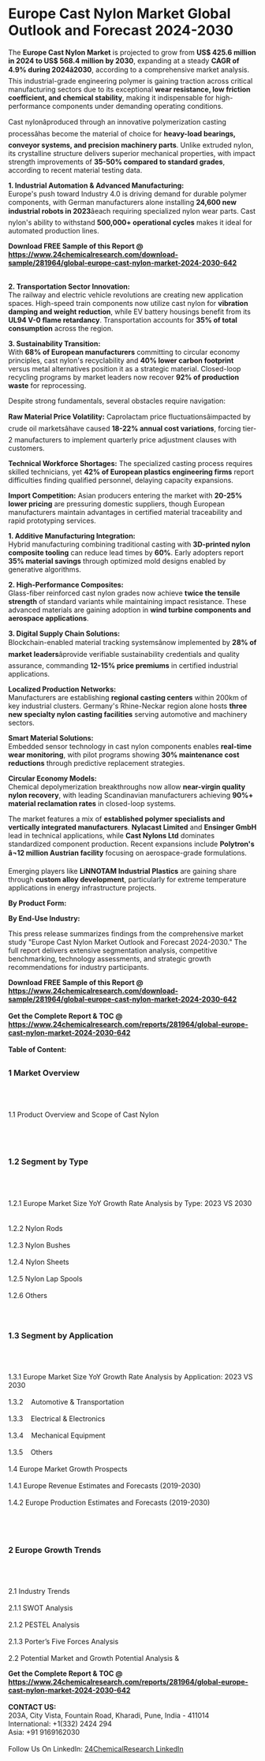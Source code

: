 <h1>Europe Cast Nylon Market Global Outlook and Forecast 2024-2030</h1><p>The <strong>Europe Cast Nylon Market</strong> is projected to grow from <strong>US$ 425.6 million in 2024 to US$ 568.4 million by 2030</strong>, expanding at a steady <strong>CAGR of 4.9% during 2024â2030</strong>, according to a comprehensive market analysis. This industrial-grade engineering polymer is gaining traction across critical manufacturing sectors due to its exceptional <strong>wear resistance, low friction coefficient, and chemical stability</strong>, making it indispensable for high-performance components under demanding operating conditions.</p><p>Cast nylonâproduced through an innovative polymerization casting processâhas become the material of choice for <strong>heavy-load bearings, conveyor systems, and precision machinery parts</strong>. Unlike extruded nylon, its crystalline structure delivers superior mechanical properties, with impact strength improvements of <strong>35-50% compared to standard grades</strong>, according to recent material testing data.</p><p><strong>1. Industrial Automation &amp; Advanced Manufacturing:</strong><br>
Europe's push toward Industry 4.0 is driving demand for durable polymer components, with German manufacturers alone installing <strong>24,600 new industrial robots in 2023</strong>âeach requiring specialized nylon wear parts. Cast nylon's ability to withstand <strong>500,000+ operational cycles</strong> makes it ideal for automated production lines.</p><div><b>Download FREE Sample of this Report @ 
            <a href="https://www.24chemicalresearch.com/download-sample/281964/global-europe-cast-nylon-market-2024-2030-642">
            https://www.24chemicalresearch.com/download-sample/281964/global-europe-cast-nylon-market-2024-2030-642</a></b></div><br><p><strong>2. Transportation Sector Innovation:</strong><br>
The railway and electric vehicle revolutions are creating new application spaces. High-speed train components now utilize cast nylon for <strong>vibration damping and weight reduction</strong>, while EV battery housings benefit from its <strong>UL94 V-0 flame retardancy</strong>. Transportation accounts for <strong>35% of total consumption</strong> across the region.</p><p><strong>3. Sustainability Transition:</strong><br>
With <strong>68% of European manufacturers</strong> committing to circular economy principles, cast nylon's recyclability and <strong>40% lower carbon footprint</strong> versus metal alternatives position it as a strategic material. Closed-loop recycling programs by market leaders now recover <strong>92% of production waste</strong> for reprocessing.</p><p>Despite strong fundamentals, several obstacles require navigation:</p><p><strong>Raw Material Price Volatility:</strong> Caprolactam price fluctuationsâimpacted by crude oil marketsâhave caused <strong>18-22% annual cost variations</strong>, forcing tier-2 manufacturers to implement quarterly price adjustment clauses with customers.</p><p><strong>Technical Workforce Shortages:</strong> The specialized casting process requires skilled technicians, yet <strong>42% of European plastics engineering firms</strong> report difficulties finding qualified personnel, delaying capacity expansions.</p><p><strong>Import Competition:</strong> Asian producers entering the market with <strong>20-25% lower pricing</strong> are pressuring domestic suppliers, though European manufacturers maintain advantages in certified material traceability and rapid prototyping services.</p><p><strong>1. Additive Manufacturing Integration:</strong><br>
Hybrid manufacturing combining traditional casting with <strong>3D-printed nylon composite tooling</strong> can reduce lead times by <strong>60%</strong>. Early adopters report <strong>35% material savings</strong> through optimized mold designs enabled by generative algorithms.</p><p><strong>2. High-Performance Composites:</strong><br>
Glass-fiber reinforced cast nylon grades now achieve <strong>twice the tensile strength</strong> of standard variants while maintaining impact resistance. These advanced materials are gaining adoption in <strong>wind turbine components and aerospace applications</strong>.</p><p><strong>3. Digital Supply Chain Solutions:</strong><br>
Blockchain-enabled material tracking systemsânow implemented by <strong>28% of market leaders</strong>âprovide verifiable sustainability credentials and quality assurance, commanding <strong>12-15% price premiums</strong> in certified industrial applications.</p><p><strong>Localized Production Networks:</strong><br>
	Manufacturers are establishing <strong>regional casting centers</strong> within 200km of key industrial clusters. Germany's Rhine-Neckar region alone hosts <strong>three new specialty nylon casting facilities</strong> serving automotive and machinery sectors.</p><p><strong>Smart Material Solutions:</strong><br>
	Embedded sensor technology in cast nylon components enables <strong>real-time wear monitoring</strong>, with pilot programs showing <strong>30% maintenance cost reductions</strong> through predictive replacement strategies.</p><p><strong>Circular Economy Models:</strong><br>
	Chemical depolymerization breakthroughs now allow <strong>near-virgin quality nylon recovery</strong>, with leading Scandinavian manufacturers achieving <strong>90%+ material reclamation rates</strong> in closed-loop systems.</p><p>The market features a mix of <strong>established polymer specialists and vertically integrated manufacturers</strong>. <strong>Nylacast Limited</strong> and <strong>Ensinger GmbH</strong> lead in technical applications, while <strong>Cast Nylons Ltd</strong> dominates standardized component production. Recent expansions include <strong>Polytron's â¬12 million Austrian facility</strong> focusing on aerospace-grade formulations.</p><p>Emerging players like <strong>LiNNOTAM Industrial Plastics</strong> are gaining share through <strong>custom alloy development</strong>, particularly for extreme temperature applications in energy infrastructure projects.</p><p><strong>By Product Form:</strong></p><p><strong>By End-Use Industry:</strong></p><p>This press release summarizes findings from the comprehensive market study "Europe Cast Nylon Market Outlook and Forecast 2024-2030." The full report delivers extensive segmentation analysis, competitive benchmarking, technology assessments, and strategic growth recommendations for industry participants.</p><div><b>Download FREE Sample of this Report @ 
            <a href="https://www.24chemicalresearch.com/download-sample/281964/global-europe-cast-nylon-market-2024-2030-642">
            https://www.24chemicalresearch.com/download-sample/281964/global-europe-cast-nylon-market-2024-2030-642</a></b></div><br><div><b>Get the Complete Report & TOC @ 
            <a href="https://www.24chemicalresearch.com/reports/281964/global-europe-cast-nylon-market-2024-2030-642">
            https://www.24chemicalresearch.com/reports/281964/global-europe-cast-nylon-market-2024-2030-642</a></b></div><br>
            <b>Table of Content:</b><p><h2><span style="font-size:16px"><strong>1 Market Overview&nbsp;&nbsp; &nbsp;</strong></span></h2><br />
<br />
<p>1.1 Product Overview and Scope of Cast Nylon&nbsp;</p><br />
<br />
<h2><strong><span style="font-size:16px">1.2 Segment by Type&nbsp;&nbsp; &nbsp;</span></strong></h2><br />
<br />
<p>1.2.1 Europe Market Size YoY Growth Rate Analysis by Type: 2023 VS 2030&nbsp;&nbsp; &nbsp;<br /><br />
1.2.2 Nylon Rods&nbsp;&nbsp; &nbsp;<br /><br />
1.2.3 Nylon Bushes<br /><br />
1.2.4 Nylon Sheets<br /><br />
1.2.5 Nylon Lap Spools<br /><br />
1.2.6 Others<br /><br />
<br />
<h2><span style="font-size:16px"><strong>1.3 Segment by Application&nbsp;&nbsp;</strong></span></h2><br />
<br />
<p>1.3.1 Europe Market Size YoY Growth Rate Analysis by Application: 2023 VS 2030&nbsp;&nbsp; &nbsp;<br /><br />
1.3.2&nbsp;&nbsp; &nbsp;Automotive & Transportation<br /><br />
1.3.3&nbsp;&nbsp; &nbsp;Electrical & Electronics<br /><br />
1.3.4&nbsp;&nbsp; &nbsp;Mechanical Equipment<br /><br />
1.3.5&nbsp;&nbsp; &nbsp;Others<br /><br />
1.4 Europe Market Growth Prospects&nbsp;&nbsp; &nbsp;<br /><br />
1.4.1 Europe Revenue Estimates and Forecasts (2019-2030)&nbsp;&nbsp; &nbsp;<br /><br />
1.4.2 Europe Production Estimates and Forecasts (2019-2030)&nbsp;&nbsp;</p><br />
<br />
<h2><span style="font-size:16px"><strong>2 Europe Growth Trends&nbsp;&nbsp; &nbsp;</strong></span></h2><br />
<br />
<p>2.1 Industry Trends&nbsp;&nbsp; &nbsp;<br /><br />
2.1.1 SWOT Analysis&nbsp;&nbsp; &nbsp;<br /><br />
2.1.2 PESTEL Analysis&nbsp;&nbsp; &nbsp;<br /><br />
2.1.3 Porter&rsquo;s Five Forces Analysis&nbsp;&nbsp; &nbsp;<br /><br />
2.2 Potential Market and Growth Potential Analysis&nbsp;&</p><div><b>Get the Complete Report & TOC @ 
            <a href="https://www.24chemicalresearch.com/reports/281964/global-europe-cast-nylon-market-2024-2030-642">
            https://www.24chemicalresearch.com/reports/281964/global-europe-cast-nylon-market-2024-2030-642</a></b></div><br><b>CONTACT US:</b><br>
            203A, City Vista, Fountain Road, Kharadi, Pune, India - 411014<br>
            International: +1(332) 2424 294<br>
            Asia: +91 9169162030 <br><br>
            Follow Us On LinkedIn: <a href="https://www.linkedin.com/company/24chemicalresearch/">24ChemicalResearch LinkedIn</a>